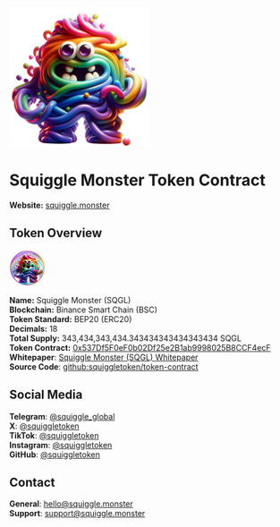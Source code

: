 <img src="https://github.com/squiggletoken/.github/raw/main/profile/IMG_9203.webp" width="250" alt="Squiggle Monster" />

# Squiggle Monster Token Contract

**Website:** [squiggle.monster](https://squiggle.monster)

## Token Overview

<img src="https://github.com/squiggletoken/token-contract/raw/main/squiggle-monster-token-logo.png" width="64" alt="Squiggle Monster (SQGL)" />

**Name:** Squiggle Monster (SQGL)  
**Blockchain:** Binance Smart Chain (BSC)  
**Token Standard:** BEP20 (ERC20)  
**Decimals:** 18  
**Total Supply:** 343,434,343,434.343434343434343434 SQGL  
**Token Contract:** [0x537Df5F0eF0b02Df25e2B1ab9998025B8CCF4ecF](https://bscscan.com/token/0x537Df5F0eF0b02Df25e2B1ab9998025B8CCF4ecF)  
**Whitepaper**: [Squiggle Monster (SQGL) Whitepaper](https://squiggle.monster/sqgl-whitepaper.pdf)  
**Source Code**: [github:squiggletoken/token-contract](https://github.com/squiggletoken/token-contract)

## Social Media

**Telegram**: [@squiggle_global](https://t.me/squiggle_official)  
**X**: [@squiggletoken](https://x.com/squiggletoken)  
**TikTok**: [@squiggletoken](https://tiktok.com/@squiggletoken)  
**Instagram**: [@squiggletoken](https://instagram.com/squiggletoken)  
**GitHub**: [@squiggletoken](https://github.com/squiggletoken)

## Contact

**General**: [hello@squiggle.monster](mailto:hello@squiggle.monster)  
**Support**: [support@squiggle.monster](mailto:support@squiggle.monster)
